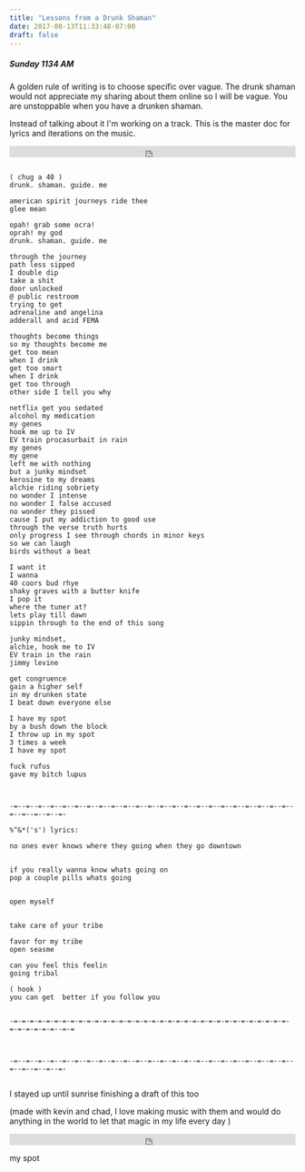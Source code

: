 ```yaml
---
title: "Lessons from a Drunk Shaman"
date: 2017-08-13T11:33:48-07:00
draft: false
---
```




##### Sunday 1134 AM

A golden rule of writing is to choose specific over vague. The drunk shaman would not appreciate my sharing about them online so I will be vague. You are unstoppable when you have a drunken shaman.

Instead of talking about it I'm working on a track. This is the master doc for lyrics and iterations on the music.

<iframe width="100%" height="20" scrolling="no" frameborder="no" src="https://w.soundcloud.com/player/?url=https%3A//api.soundcloud.com/tracks/337865506%3Fsecret_token%3Ds-8Y4vJ&amp;color=ff5500&amp;inverse=false&amp;auto_play=false&amp;show_user=true"></iframe>


```

( chug a 40 )
drunk. shaman. guide. me

american spirit journeys ride thee
glee mean

opah! grab some ocra!
oprah! my god
drunk. shaman. guide. me

through the journey
path less sipped
I double dip
take a shit
door unlocked
@ public restroom
trying to get
adrenaline and angelina
adderall and acid FEMA

thoughts become things
so my thoughts become me
get too mean
when I drink
get too smart
when I drink
get too through
other side I tell you why

netflix get you sedated
alcohol my medication
my genes
hook me up to IV
EV train procasurbait in rain
my genes
my gene
left me with nothing
but a junky mindset
kerosine to my dreams
alchie riding sobriety
no wonder I intense
no wonder I false accused
no wonder they pissed
cause I put my addiction to good use
through the verse truth hurts
only progress I see through chords in minor keys
so we can laugh
birds without a beat

I want it
I wanna
40 coors bud rhye
shaky graves with a butter knife
I pop it
where the tuner at?
lets play till dawn
sippin through to the end of this song

junky mindset,
alchie, hook me to IV
EV train in the rain
jimmy levine

get congruence
gain a higher self
in my drunken state
I beat down everyone else

I have my spot
by a bush down the block
I throw up in my spot
3 times a week
I have my spot

fuck rufus
gave my bitch lupus



-=--=--=--=--=--=--=--=--=--=--=--=--=--=--=--=--=--=--=--=--=--=--=--=--=--=--=--=-

%^&*('s') lyrics:

no ones ever knows where they going when they go downtown


if you really wanna know whats going on
pop a couple pills whats going


open myself


take care of your tribe

favor for my tribe
open seasme

can you feel this feelin
going tribal

( hook )
you can get  better if you follow you


-=-=-=-=-=-=-=-=-=-=-=-=-=-=-=-=-=-=-=-=-=-=-=-=-=-=-=-=-=-=-=-=-=-=-=-=-=-=-=-=--=-=



-=--=--=--=--=--=--=--=--=--=--=--=--=--=--=--=--=--=--=--=--=--=--=--=--=--=--=--=-


```
I stayed up until sunrise finishing a draft of this too

(made with kevin and chad, I love making music with them and would do anything in the world to let that magic in my life every day )

<iframe width="100%" height="20" scrolling="no" frameborder="no" src="https://w.soundcloud.com/player/?url=https%3A//api.soundcloud.com/tracks/337736719&amp;color=ff5500&amp;inverse=false&amp;auto_play=false&amp;show_user=true"></iframe>

my spot
